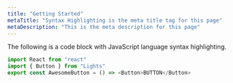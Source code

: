 ```yaml
---
title: "Getting Started"
metaTitle: "Syntax Highlighting is the meta title tag for this page"
metaDescription: "This is the meta description for this page"
---
```


The following is a code block with JavaScript language syntax highlighting.

```javascript
import React from "react"
import { Button } from "Lights"
export const AwesomeButton = () => <Button>BUTTON</Button>
```
